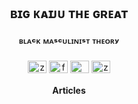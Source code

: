 <h2 align="center">ʙɪɢ ᴋᴀɪᴊᴜ ᴛʜᴇ ɢʀᴇᴀᴛ</h2>
<h3 align="center">ᴮᴸᴬᶜᴷ ᴹᴬˢᶜᵁᴸᴵᴺᴵˢᵀ ᵀᴴᴱᴼᴿʸ</h3>

<p align="center">
<a href="https://twitter.com/zillz" target="blank"><img align="center" src="https://raw.githubusercontent.com/rahuldkjain/github-profile-readme-generator/master/src/images/icons/Social/twitter.svg" alt="zillz" height="20" width="30" /></a>
<a href="https://instagram.com/fckzillz" target="blank"><img align="center" src="https://raw.githubusercontent.com/rahuldkjain/github-profile-readme-generator/master/src/images/icons/Social/instagram.svg" alt="fckzillz" height="20" width="30" /></a>
<a href="https://medium.com/@zillz" target="blank"><img align="center" src="https://raw.githubusercontent.com/rahuldkjain/github-profile-readme-generator/master/src/images/icons/Social/medium.svg" alt="@zillz" height="20" width="30" /></a>
<a href="https://www.youtube.com/c/zillz" target="blank"><img align="center" src="https://raw.githubusercontent.com/rahuldkjain/github-profile-readme-generator/master/src/images/icons/Social/youtube.svg" alt="zillz" height="20" width="30" /></a>
</p>

<h4 align="center">Articles</h4>
<!-- BLOG-POST-LIST:START -->
<!-- BLOG-POST-LIST:END -->
